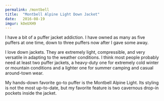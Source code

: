 ```yaml
---
permalink: /montbell
title:  "Montbell Alpine Light Down Jacket"
date:   2016-08-19
imgur: kOeUXH9
---
```


I have a bit of a puffer jacket addiction. I have owned as many as five puffers
at one time, down to three puffers now after I gave some away.

I love down jackets. They are extremely light, compressible, and very versatile
in adapting to the weather conditions. I think most people probably need at
least two puffer jackets, a heavy-duty one for extremely cold winter or
mountain conditions and a lighter one for summer camping and casual around-town
wear.

My hands-down favorite go-to puffer is the Montbell Alpine Light. Its styling
is not the most up-to-date, but my favorite feature is two cavernous drop-in
pockets inside the jacket.

